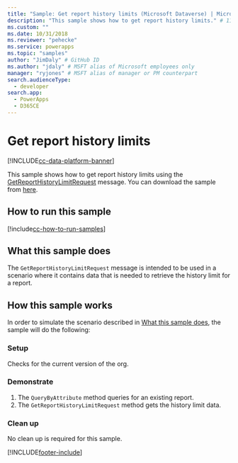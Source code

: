 ```yaml
---
title: "Sample: Get report history limits (Microsoft Dataverse) | Microsoft Docs" # Intent and product brand in a unique string of 43-59 chars including spaces
description: "This sample shows how to get report history limits." # 115-145 characters including spaces. This abstract displays in the search result.
ms.custom: ""
ms.date: 10/31/2018
ms.reviewer: "pehecke"
ms.service: powerapps
ms.topic: "samples"
author: "JimDaly" # GitHub ID
ms.author: "jdaly" # MSFT alias of Microsoft employees only
manager: "ryjones" # MSFT alias of manager or PM counterpart
search.audienceType: 
  - developer
search.app: 
  - PowerApps
  - D365CE
---
```

# Get report history limits

[!INCLUDE[cc-data-platform-banner](../../../../includes/cc-data-platform-banner.md)]

This sample shows how to get report history limits using the [GetReportHistoryLimitRequest](/dotnet/api/microsoft.crm.sdk.messages.getreporthistorylimitrequest?view=dynamics-general-ce-9) message. You can download the sample from [here](https://github.com/microsoft/PowerApps-Samples/tree/master/cds/orgsvc/C%23/GetReportHistoryLimit).

## How to run this sample

[!include[cc-how-to-run-samples](../../includes/cc-how-to-run-samples.md)]

## What this sample does

The `GetReportHistoryLimitRequest` message is intended to be used in a scenario where it contains data that is needed to retrieve the history limit for a report.

## How this sample works

In order to simulate the scenario described in [What this sample does](#what-this-sample-does), the sample will do the following:

### Setup

Checks for the current version of the org.

### Demonstrate

1. The `QueryByAttribute` method  queries for an existing report.
2. The `GetReportHistoryLimitRequest` method gets the history limit data.

### Clean up

No clean up is required for this sample.


[!INCLUDE[footer-include](../../../../includes/footer-banner.md)]